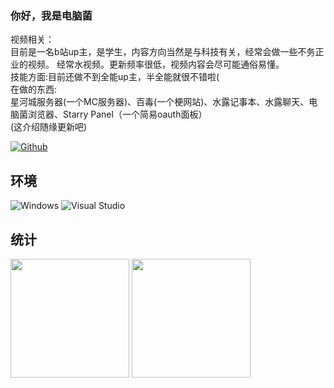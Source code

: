 ### 你好，我是电脑菌
视频相关：<br>
目前是一名b站up主，是学生，内容方向当然是与科技有关，经常会做一些不务正业的视频。 经常水视频。更新频率很低，视频内容会尽可能通俗易懂。<br>
技能方面:目前还做不到全能up主，半全能就很不错啦(<br>
在做的东西:<br>
星河城服务器(一个MC服务器)、百毒(一个梗网站)、水露记事本、水露聊天、电脑菌浏览器、Starry Panel（一个简易oauth面板）<br>
(这介绍随缘更新吧)<br>

[![Github](https://img.shields.io/github/followers/dnyyfb?label=Follow&style=social)](https://github.com/dnyyfb)

## 环境
![Windows](https://img.shields.io/badge/-Windows-0078D6?style=flat-square&logo=windows&logoColor=white)
![Visual Studio](https://img.shields.io/badge/-Visual_Studio-5C2D91?style=flat-square&logo=visual-studio&logoColor=white)

## 统计
<p align="left">
<img height="190px" src="https://github-readme-stats.vercel.app/api?username=dnyyfb&theme=dracula&show_icons=true&count_private=true&include_all_commits=true&locale=cn&line_height=24&bg_color=00000010&text_color=c78944" align = "center"/>
<img height="190px" src="https://github-readme-stats.vercel.app/api/top-langs/?username=dnyyfb&theme=dracula&layout=compact&locale=cn&langs_count=10&bg_color=00000010&text_color=c78944" align = "center"/>
</p>
